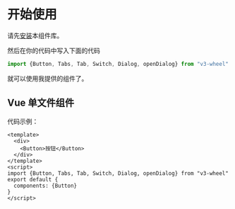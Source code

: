 # 开始使用

请先[安装](#/doc/install)本组件库。

然后在你的代码中写入下面的代码

```js
import {Button, Tabs, Tab, Switch, Dialog, openDialog} from "v3-wheel"
```

就可以使用我提供的组件了。

## Vue 单文件组件

代码示例：

```vue
<template>
  <div>
    <Button>按钮</Button>
  </div>
</template>
<script>
import {Button, Tabs, Tab, Switch, Dialog, openDialog} from "v3-wheel"
export default {
  components: {Button}
}
</script>
```
